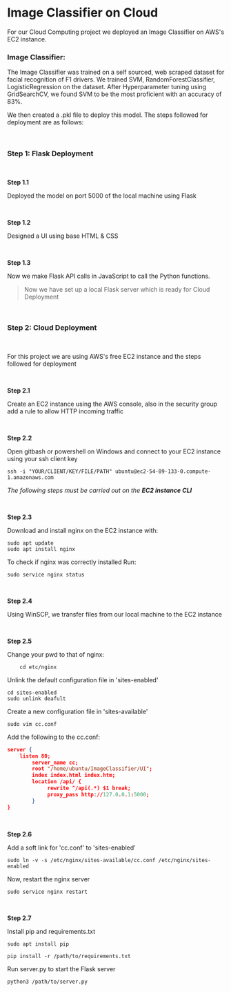 # Image Classifier on Cloud

For our Cloud Computing project we deployed an Image Classifier on AWS's EC2 instance.

### **Image Classifier**:
The Image Classifier was trained on a self sourced, web scraped dataset for facial recognition of F1 drivers. We trained SVM, RandomForestClassifier, LogisticRegression on the dataset. After Hyperparameter tuning using GridSearchCV, we found SVM to be the most proficient with an accuracy of 83%.

We then created a .pkl file to deploy this model. The steps followed for deployment are as follows:

<br/>

### **Step 1:** **Flask Deployment**

<br/>

**Step 1.1**

Deployed the model on port 5000 of the local machine using Flask

<br/>

**Step 1.2**

Designed a UI using base HTML & CSS

<br/>

**Step 1.3**

Now we make Flask API calls in JavaScript to call the Python functions.


>Now we have set up a local Flask server which is ready for Cloud Deployment


<br/>

### **Step 2:** **Cloud Deployment**

<br/>

For this project we are using AWS's free EC2 instance and the steps followed for deployment

<br/>

**Step 2.1**

Create an EC2 instance using the AWS console, also in the security group add a rule to allow HTTP incoming traffic

<br/>

**Step 2.2**

Open gitbash or powershell on Windows and connect to your EC2 instance using your ssh client key

```console
ssh -i "YOUR/CLIENT/KEY/FILE/PATH" ubuntu@ec2-54-89-133-0.compute-1.amazonaws.com
```

*The following steps must be carried out on the **EC2 instance CLI***

<br/>

**Step 2.3**

Download and install nginx on the EC2 instance with:

```console
sudo apt update
sudo apt install nginx

```

To check if nginx was correctly installed
Run:

```console
sudo service nginx status
```
<br/>

**Step 2.4**

Using WinSCP, we transfer files from our local machine to the EC2 instance

<br/>

**Step 2.5**

Change your pwd to that of nginx:
```console
    cd etc/nginx
```

Unlink the default configuration file in 'sites-enabled'
```console
cd sites-enabled
sudo unlink deafult
```

Create a new configuration file in 'sites-available'
```console
sudo vim cc.conf
```

Add the following to the cc.conf:
```json
server {
    listen 80;
        server_name cc;
        root "/home/ubuntu/ImageClassifier/UI";
        index index.html index.htm;
        location /api/ {
             rewrite ^/api(.*) $1 break;
             proxy_pass http://127.0.0.1:5000;
        }
}
```
<br/>

**Step 2.6**

Add a soft link for 'cc.conf' to 'sites-enabled'

```console
sudo ln -v -s /etc/nginx/sites-available/cc.conf /etc/nginx/sites-enabled
```

Now, restart the nginx server
```console
sudo service nginx restart
```

<br/>

**Step 2.7**

Install pip and requirements.txt
```console
sudo apt install pip

pip install -r /path/to/requirements.txt
```

Run server.py to start the Flask server
```console
python3 /path/to/server.py
```